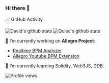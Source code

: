 ### Hi there 👋

📈 GitHub Activity

![David's github stats](https://github-readme-stats.vercel.app/api?username=dlepaux&show_icons=true&icon_color=fff&include_all_commits=true&bg_color=30,6667AB,b083d7&title_color=fff&text_color=fff)
![Quiec's github stats](https://github-readme-stats.vercel.app/api/top-langs/?username=dlepaux&layout=compact&bg_color=30,6667AB,b083d7&title_color=fff&text_color=fff)

🔭 I’m currently working on **Allegro Project**:
- [Realtime BPM Analyzer](https://github.com/dlepaux/realtime-bpm-analyzer)
- [Allegro Youtube BPM Extension](https://github.com/dlepaux/allegro-youtube-bpm-extension)

🌱 I’m currently learning Solidity, Web3JS, DDB.

![Profile views](https://gpvc.arturio.dev/dlepaux)
